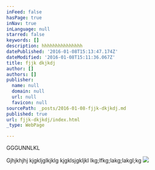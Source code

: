 ```yaml
---
inFeed: false
hasPage: true
inNav: true
inLanguage: null
starred: false
keywords: []
description: hhhhhhhhhhhhhhh
datePublished: '2016-01-08T15:13:47.174Z'
dateModified: '2016-01-08T15:11:36.067Z'
title: fjjk dkjkdj
author: []
authors: []
publisher:
  name: null
  domain: null
  url: null
  favicon: null
sourcePath: _posts/2016-01-08-fjjk-dkjkdj.md
published: true
url: fjjk-dkjkdj/index.html
_type: WebPage

---
```

GGGUNNLKL

Gjhjkhjhj kjgkljglkjklg kjgklsjgkljkl lkg;lfkg;lakg;lakgl;kg
![](https://the-grid-user-content.s3-us-west-2.amazonaws.com/74df1cb9-6c4b-4a92-a88c-d5ee2c40fe64.jpg)